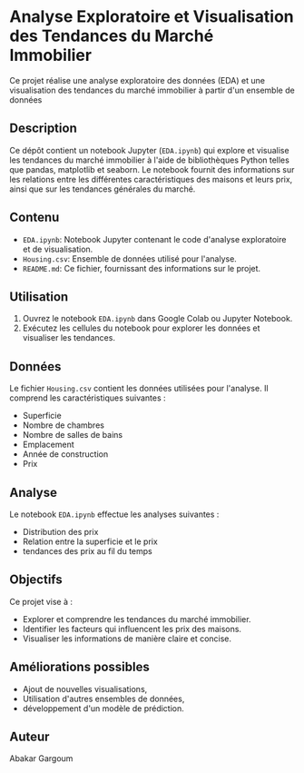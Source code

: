 # Analyse Exploratoire et Visualisation des Tendances du Marché Immobilier

Ce projet réalise une analyse exploratoire des données (EDA) et une visualisation des tendances du marché immobilier à partir d'un ensemble de données 

## Description

Ce dépôt contient un notebook Jupyter (`EDA.ipynb`) qui explore et visualise les tendances du marché immobilier à l'aide de bibliothèques Python telles que pandas, matplotlib et seaborn. Le notebook fournit des informations sur les relations entre les différentes caractéristiques des maisons et leurs prix, ainsi que sur les tendances générales du marché.

## Contenu

* `EDA.ipynb`: Notebook Jupyter contenant le code d'analyse exploratoire et de visualisation.
* `Housing.csv`: Ensemble de données utilisé pour l'analyse.
* `README.md`: Ce fichier, fournissant des informations sur le projet.

## Utilisation

1.  Ouvrez le notebook `EDA.ipynb` dans Google Colab ou Jupyter Notebook.
2.  Exécutez les cellules du notebook pour explorer les données et visualiser les tendances.

## Données

Le fichier `Housing.csv` contient les données utilisées pour l'analyse. Il comprend les caractéristiques suivantes :

* Superficie
* Nombre de chambres
* Nombre de salles de bains
* Emplacement
* Année de construction
* Prix


## Analyse

Le notebook `EDA.ipynb` effectue les analyses suivantes :

* Distribution des prix
*  Relation entre la superficie et le prix
*  tendances des prix au fil du temps

## Objectifs

Ce projet vise à :

* Explorer et comprendre les tendances du marché immobilier.
* Identifier les facteurs qui influencent les prix des maisons.
* Visualiser les informations de manière claire et concise.

## Améliorations possibles

* Ajout de nouvelles visualisations,
* Utilisation d'autres ensembles de données,
* développement d'un modèle de prédiction.

## Auteur
Abakar Gargoum

